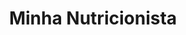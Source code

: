 ---
layout: post
type: post
title: Minha Nutricionista
description: "Desenvolvimento da landing page Minha Nutricionista da Vale Saúde Sempre utilizando Vue.js."
tags: ['Front-end', 'Vue']
type: single
live: "https://nutricionista.valesaudesempre.com.br/"
permalink: /portfolio/:title/
---